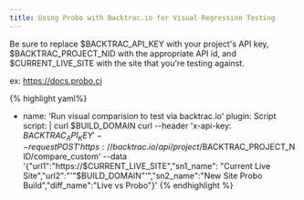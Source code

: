 ```yaml
---
title: Using Probo with Backtrac.io for Visual Regression Testing
---
```

Be sure to replace $BACKTRAC_API_KEY with your project's API key, $BACKTRAC_PROJECT_NID with the appropriate API id, and $CURRENT_LIVE_SITE with the site that you're testing against.

ex: https://docs.probo.ci

{% highlight yaml%}
- name: 'Run visual comparision to test via backtrac.io'
    plugin: Script
    script: |
        curl $BUILD_DOMAIN
        curl --header 'x-api-key: $BACKTRAC_API_KEY' --request POST 'https://backtrac.io/api/project/$BACKTRAC_PROJECT_NID/compare_custom' --data '{"url1":"https://$CURRENT_LIVE_SITE","sn1_name": "Current Live Site","url2":"'"$BUILD_DOMAIN"'","sn2_name":"New Site Probo Build","diff_name":"Live vs Probo"}'
{% endhighlight %}
